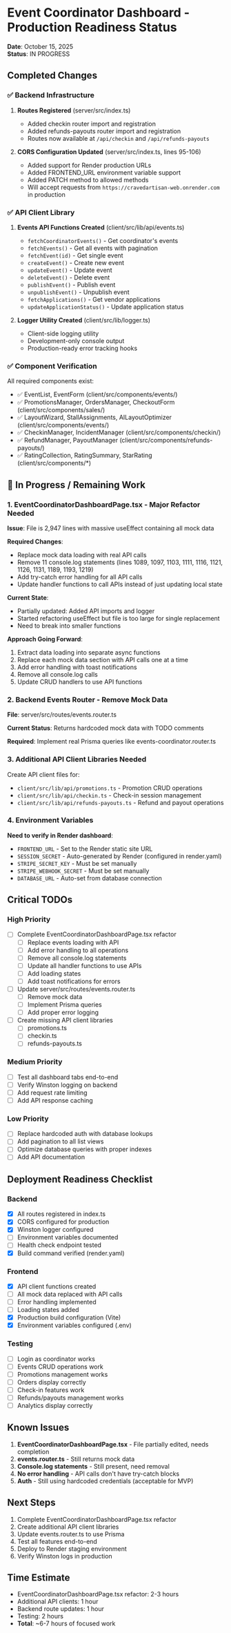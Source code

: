 # Event Coordinator Dashboard - Production Readiness Status

**Date**: October 15, 2025  
**Status**: IN PROGRESS

## Completed Changes

### ✅ Backend Infrastructure
1. **Routes Registered** (server/src/index.ts)
   - Added checkin router import and registration
   - Added refunds-payouts router import and registration
   - Routes now available at `/api/checkin` and `/api/refunds-payouts`

2. **CORS Configuration Updated** (server/src/index.ts, lines 95-106)
   - Added support for Render production URLs
   - Added FRONTEND_URL environment variable support
   - Added PATCH method to allowed methods
   - Will accept requests from `https://cravedartisan-web.onrender.com` in production

### ✅ API Client Library
1. **Events API Functions Created** (client/src/lib/api/events.ts)
   - `fetchCoordinatorEvents()` - Get coordinator's events
   - `fetchEvents()` - Get all events with pagination
   - `fetchEvent(id)` - Get single event
   - `createEvent()` - Create new event
   - `updateEvent()` - Update event
   - `deleteEvent()` - Delete event
   - `publishEvent()` - Publish event
   - `unpublishEvent()` - Unpublish event
   - `fetchApplications()` - Get vendor applications
   - `updateApplicationStatus()` - Update application status

2. **Logger Utility Created** (client/src/lib/logger.ts)
   - Client-side logging utility
   - Development-only console output
   - Production-ready error tracking hooks

### ✅ Component Verification
All required components exist:
- ✅ EventList, EventForm (client/src/components/events/)
- ✅ PromotionsManager, OrdersManager, CheckoutForm (client/src/components/sales/)
- ✅ LayoutWizard, StallAssignments, AILayoutOptimizer (client/src/components/events/)
- ✅ CheckinManager, IncidentManager (client/src/components/checkin/)
- ✅ RefundManager, PayoutManager (client/src/components/refunds-payouts/)
- ✅ RatingCollection, RatingSummary, StarRating (client/src/components/*)

## 🚧 In Progress / Remaining Work

### 1. EventCoordinatorDashboardPage.tsx - Major Refactor Needed
**Issue**: File is 2,947 lines with massive useEffect containing all mock data

**Required Changes**:
- Replace mock data loading with real API calls
- Remove 11 console.log statements (lines 1089, 1097, 1103, 1111, 1116, 1121, 1126, 1131, 1189, 1193, 1219)
- Add try-catch error handling for all API calls
- Update handler functions to call APIs instead of just updating local state

**Current State**:
- Partially updated: Added API imports and logger
- Started refactoring useEffect but file is too large for single replacement
- Need to break into smaller functions

**Approach Going Forward**:
1. Extract data loading into separate async functions
2. Replace each mock data section with API calls one at a time
3. Add error handling with toast notifications
4. Remove all console.log calls
5. Update CRUD handlers to use API functions

### 2. Backend Events Router - Remove Mock Data
**File**: server/src/routes/events.router.ts

**Current Status**: Returns hardcoded mock data with TODO comments

**Required**: Implement real Prisma queries like events-coordinator.router.ts

### 3. Additional API Client Libraries Needed
Create API client files for:
- `client/src/lib/api/promotions.ts` - Promotion CRUD operations
- `client/src/lib/api/checkin.ts` - Check-in session management  
- `client/src/lib/api/refunds-payouts.ts` - Refund and payout operations

### 4. Environment Variables
**Need to verify in Render dashboard**:
- `FRONTEND_URL` - Set to the Render static site URL
- `SESSION_SECRET` - Auto-generated by Render (configured in render.yaml)
- `STRIPE_SECRET_KEY` - Must be set manually
- `STRIPE_WEBHOOK_SECRET` - Must be set manually
- `DATABASE_URL` - Auto-set from database connection

## Critical TODOs

### High Priority
- [ ] Complete EventCoordinatorDashboardPage.tsx refactor
  - [ ] Replace events loading with API
  - [ ] Add error handling to all operations
  - [ ] Remove all console.log statements
  - [ ] Update all handler functions to use APIs
  - [ ] Add loading states
  - [ ] Add toast notifications for errors

- [ ] Update server/src/routes/events.router.ts
  - [ ] Remove mock data
  - [ ] Implement Prisma queries
  - [ ] Add proper error logging

- [ ] Create missing API client libraries
  - [ ] promotions.ts
  - [ ] checkin.ts  
  - [ ] refunds-payouts.ts

### Medium Priority
- [ ] Test all dashboard tabs end-to-end
- [ ] Verify Winston logging on backend
- [ ] Add request rate limiting
- [ ] Add API response caching

### Low Priority
- [ ] Replace hardcoded auth with database lookups
- [ ] Add pagination to all list views
- [ ] Optimize database queries with proper indexes
- [ ] Add API documentation

## Deployment Readiness Checklist

### Backend
- [x] All routes registered in index.ts
- [x] CORS configured for production
- [x] Winston logger configured
- [ ] Environment variables documented
- [ ] Health check endpoint tested
- [x] Build command verified (render.yaml)

### Frontend
- [x] API client functions created
- [ ] All mock data replaced with API calls
- [ ] Error handling implemented
- [ ] Loading states added
- [x] Production build configuration (Vite)
- [x] Environment variables configured (.env)

### Testing
- [ ] Login as coordinator works
- [ ] Events CRUD operations work
- [ ] Promotions management works
- [ ] Orders display correctly
- [ ] Check-in features work
- [ ] Refunds/payouts management works
- [ ] Analytics display correctly

## Known Issues
1. **EventCoordinatorDashboardPage.tsx** - File partially edited, needs completion
2. **events.router.ts** - Still returns mock data
3. **Console.log statements** - Still present, need removal
4. **No error handling** - API calls don't have try-catch blocks
5. **Auth** - Still using hardcoded credentials (acceptable for MVP)

## Next Steps
1. Complete EventCoordinatorDashboardPage.tsx refactor
2. Create additional API client libraries
3. Update events.router.ts to use Prisma
4. Test all features end-to-end
5. Deploy to Render staging environment
6. Verify Winston logs in production

## Time Estimate
- EventCoordinatorDashboardPage.tsx refactor: 2-3 hours
- Additional API clients: 1 hour
- Backend route updates: 1 hour
- Testing: 2 hours
- **Total**: ~6-7 hours of focused work

